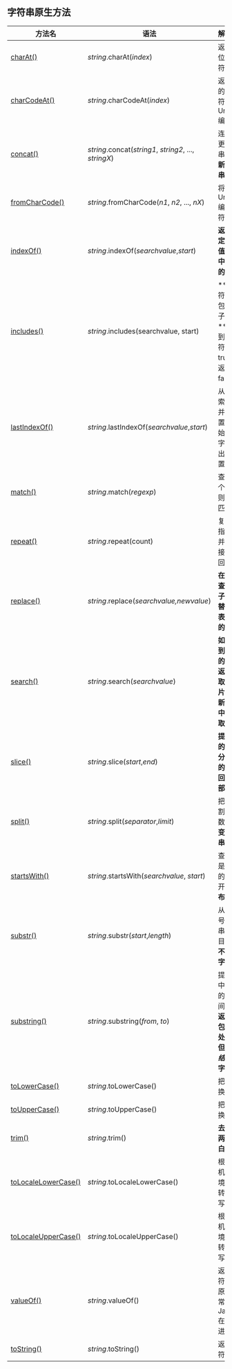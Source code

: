 ## 字符串原生方法

| 方法名                                                                           | 语法                                                  | 解释                                                                                                 |
| -------------------------------------------------------------------------------- | ----------------------------------------------------- | :--------------------------------------------------------------------------------------------------- |
| [charAt()](https://www.runoob.com/jsref/jsref-charat.html)                       | _string_.charAt(_index_)                              | 返回在指定位置的字符。                                                                               |
| [charCodeAt()](https://www.runoob.com/jsref/jsref-charcodeat.html)               | _string_.charCodeAt(_index_)                          | 返回在指定的位置的字符的 Unicode 编码。                                                              |
| [concat()](https://www.runoob.com/jsref/jsref-concat-string.html)                | _string_.concat(_string1_, _string2_, ..., _stringX_) | 连接两个或更多字符串，并**返回新的字符串**。                                                         |
| [fromCharCode()](https://www.runoob.com/jsref/jsref-fromcharcode.html)           | _string_.fromCharCode(_n1_, _n2_, ..., _nX_)          | 将 Unicode 编码转为字符。                                                                            |
| [indexOf()](https://www.runoob.com/jsref/jsref-indexof.html)                     | _string_.indexOf(_searchvalue_,_start_)               | **返回某个指定的字符串值在字符串中首次出现的位置。**                                                 |
| [includes()](https://www.runoob.com/jsref/jsref-string-includes.html)            | _string_.includes(searchvalue, start)                 | **查找字符串中是否包含指定的子字符串。**如果找到匹配的字符串返回 true，否则返回 false。              |
| [lastIndexOf()](https://www.runoob.com/jsref/jsref-lastindexof.html)             | _string_.lastIndexOf(_searchvalue_,_start_)           | 从后向前搜索字符串，并从起始位置（0）开始计算返回字符串最后出现的位置。                              |
| [match()](https://www.runoob.com/jsref/jsref-match.html)                         | _string_.match(_regexp_)                              | 查找找到一个或多个正则表达式的匹配。                                                                 |
| [repeat()](https://www.runoob.com/jsref/jsref-repeat.html)                       | _string_.repeat(count)                                | 复制字符串指定次数，并将它们连接在一起返回。                                                         |
| [replace()](https://www.runoob.com/jsref/jsref-replace.html)                     | _string_.replace(_searchvalue,newvalue_)              | **在字符串中查找匹配的子串， 并替换与正则表达式匹配的子串。**                                        |
| [search()](https://www.runoob.com/jsref/jsref-search.html)                       | _string_.search(_searchvalue_)                        | **如果没有找到任何匹配的子串，则返回 -1 提取字符串的片断，并在新的字符串中返回被提取的部分。**       |
| [slice()](https://www.runoob.com/jsref/jsref-slice-string.html)                  | _string_.slice(_start_,_end_)                         | **提取字符串的某个部分，并以新的字符串返回被提取的部分**                                             |
| [split()](https://www.runoob.com/jsref/jsref-split.html)                         | _string_.split(_separator_,_limit_)                   | 把字符串分割为字符串数组，**不改变原始字符串。**                                                     |
| [startsWith()](https://www.runoob.com/jsref/jsref-startswith.html)               | _string_.startsWith(_searchvalue_, _start_)           | 查看字符串是否以指定的子字符串开头。**返回布尔值**                                                   |
| [substr()](https://www.runoob.com/jsref/jsref-substr.html)                       | _string_.substr(_start_,_length_)                     | 从起始索引号提取字符串中指定数目的字符。**不改变原来字符串**                                         |
| [substring()](https://www.runoob.com/jsref/jsref-substring.html)                 | _string_.substring(_from_, _to_)                      | 提取字符串中两个指定的索引号之间的字符。**返回的子串包括 _开始_ 处的字符，但不包括 _结束_ 处的字符** |
| [toLowerCase()](https://www.runoob.com/jsref/jsref-tolowercase.html)             | _string_.toLowerCase()                                | 把字符串转换为小写。                                                                                 |
| [toUpperCase()](https://www.runoob.com/jsref/jsref-touppercase.html)             | _string_.toUpperCase()                                | 把字符串转换为大写。                                                                                 |
| [trim()](https://www.runoob.com/jsref/jsref-trim.html)                           | _string_.trim()                                       | **去除字符串两边的空白。**                                                                           |
| [toLocaleLowerCase()](https://www.runoob.com/jsref/jsref-tolocalelowercase.html) | _string_.toLocaleLowerCase()                          | 根据本地主机的语言环境把字符串转换为小写。                                                           |
| [toLocaleUpperCase()](https://www.runoob.com/jsref/jsref-tolocaleuppercase.html) | _string_.toLocaleUpperCase()                          | 根据本地主机的语言环境把字符串转换为大写。                                                           |
| [valueOf()](https://www.runoob.com/jsref/jsref-valueof-string.html)              | _string_.valueOf()                                    | 返回某个字符串对象的原始值。通常由 JavaScript 在后台自动进行调用                                     |
| [toString()](https://www.runoob.com/jsref/jsref-tostring.html)                   | _string_.toString()                                   | 返回一个字符串。                                                                                     |
